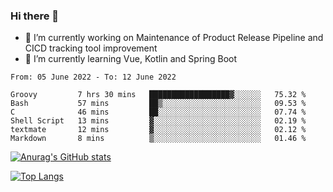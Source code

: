 ### Hi there 👋

- 🔭 I’m currently working on Maintenance of Product Release Pipeline and CICD tracking tool improvement
- 🌱 I’m currently learning Vue, Kotlin and Spring Boot

<!--START_SECTION:waka-->

```text
From: 05 June 2022 - To: 12 June 2022

Groovy         7 hrs 30 mins   ██████████████████▓░░░░░░   75.32 %
Bash           57 mins         ██▒░░░░░░░░░░░░░░░░░░░░░░   09.53 %
C              46 mins         ██░░░░░░░░░░░░░░░░░░░░░░░   07.74 %
Shell Script   13 mins         ▓░░░░░░░░░░░░░░░░░░░░░░░░   02.19 %
textmate       12 mins         ▓░░░░░░░░░░░░░░░░░░░░░░░░   02.12 %
Markdown       8 mins          ▒░░░░░░░░░░░░░░░░░░░░░░░░   01.46 %
```

<!--END_SECTION:waka-->

[![Anurag's GitHub stats](https://github-readme-stats.vercel.app/api?username=yunhao981&show_icons=true&theme=solarized-dark)](https://github.com/anuraghazra/github-readme-stats)

[![Top Langs](https://github-readme-stats.vercel.app/api/top-langs/?username=yunhao981&theme=solarized-dark&layout=compact)](https://github.com/anuraghazra/github-readme-stats)

<!--
**yunhao981/yunhao981** is a ✨ _special_ ✨ repository because its `README.md` (this file) appears on your GitHub profile.

Here are some ideas to get you started:

- 🔭 I’m currently working on Maintenance of Release Pipeline and CICD tracking tool improvement
- 🌱 I’m currently learning Vue, Kotlin and Spring Boot
- 👯 I’m looking to collaborate on ...
- 🤔 I’m looking for help with ...
- 💬 Ask me about ...
- 📫 How to reach me: ...
- 😄 Pronouns: ...
- ⚡ Fun fact: ...
-->


